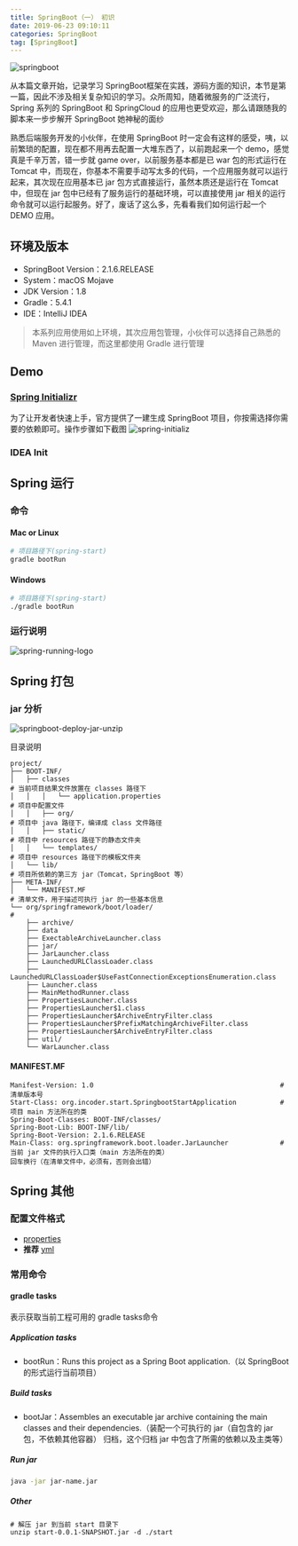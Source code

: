 ```yaml
---
title: SpringBoot（一） 初识
date: 2019-06-23 09:10:11
categories: SpringBoot
tag: [SpringBoot]
---
```


![springboot](https://res.cloudinary.com/incoder/image/upload/v1561900597/blog/springboot.jpg)

从本篇文章开始，记录学习 SpringBoot框架在实践，源码方面的知识，本节是第一篇，因此不涉及相关复杂知识的学习。众所周知，随着微服务的广泛流行，Spring 系列的 SpringBoot 和 SpringCloud 的应用也更受欢迎，那么请跟随我的脚本来一步步解开 SpringBoot 她神秘的面纱

<!-- more -->

熟悉后端服务开发的小伙伴，在使用 SpringBoot 时一定会有这样的感受，咦，以前繁琐的配置，现在都不用再去配置一大堆东西了，以前跑起来一个 demo，感觉真是千辛万苦，错一步就 game over，以前服务基本都是已 war 包的形式运行在 Tomcat 中，而现在，你基本不需要手动写太多的代码，一个应用服务就可以运行起来，其次现在应用基本已 jar 包方式直接运行，虽然本质还是运行在 Tomcat 中，但现在 jar 包中已经有了服务运行的基础环境，可以直接使用 jar 相关的运行命令就可以运行起服务。好了，废话了这么多，先看看我们如何运行起一个 DEMO 应用。

## 环境及版本
* SpringBoot Version：2.1.6.RELEASE
* System：macOS Mojave
* JDK Version：1.8
* Gradle：5.4.1
* IDE：IntelliJ IDEA

>本系列应用使用如上环境，其次应用包管理，小伙伴可以选择自己熟悉的 Maven 进行管理，而这里都使用 Gradle 进行管理

## Demo

### [Spring Initializr](https://start.spring.io)

为了让开发者快速上手，官方提供了一建生成 SpringBoot 项目，你按需选择你需要的依赖即可。操作步骤如下截图
![spring-initializ](https://res.cloudinary.com/incoder/image/upload/v1561906733/blog/spring-initializr.png)

### IDEA Init


## Spring 运行

### 命令

#### Mac or Linux

```bash
# 项目路径下(spring-start)
gradle bootRun
```

#### Windows

```bash
# 项目路径下(spring-start)
./gradle bootRun
```

### 运行说明

![spring-running-logo](https://res.cloudinary.com/incoder/image/upload/v1562167001/blog/spring-running-logo.png)


## Spring 打包

### jar 分析

![springboot-deploy-jar-unzip](https://res.cloudinary.com/incoder/image/upload/v1561259381/blog/springboot-deploy-jar-unzip.png)

目录说明
```
project/
├── BOOT-INF/                                                                   
│   ├── classes                                                                 # 当前项目结果文件放置在 classes 路径下
│   │   │   └── application.properties                                          # 项目中配置文件
│   │   ├── org/                                                                # 项目中 java 路径下，编译成 class 文件路径
│   │   ├── static/                                                             # 项目中 resources 路径下的静态文件夹
│   │   └── templates/                                                          # 项目中 resources 路径下的模板文件夹
│   └── lib/                                                                    # 项目所依赖的第三方 jar（Tomcat，SpringBoot 等）
├── META-INF/                                                                   
│   └── MANIFEST.MF                                                             # 清单文件，用于描述可执行 jar 的一些基本信息
└── org/springframework/boot/loader/                                            # 
    ├── archive/
    ├── data
    ├── ExectableArchiveLauncher.class
    ├── jar/
    ├── JarLauncher.class
    ├── LaunchedURLClassLoader.class
    ├── LaunchedURLClassLoader$UseFastConnectionExceptionsEnumeration.class
    ├── Launcher.class
    ├── MainMethodRunner.class
    ├── PropertiesLauncher.class
    ├── PropertiesLauncher$1.class
    ├── PropertiesLauncher$ArchiveEntryFilter.class
    ├── PropertiesLauncher$PrefixMatchingArchiveFilter.class
    ├── PropertiesLauncher$ArchiveEntryFilter.class
    ├── util/
    └── WarLauncher.class
```

#### MANIFEST.MF

```jar
Manifest-Version: 1.0                                               # 清单版本号
Start-Class: org.incoder.start.SpringbootStartApplication           # 项目 main 方法所在的类
Spring-Boot-Classes: BOOT-INF/classes/
Spring-Boot-Lib: BOOT-INF/lib/
Spring-Boot-Version: 2.1.6.RELEASE
Main-Class: org.springframework.boot.loader.JarLauncher             # 当前 jar 文件的执行入口类（main 方法所在的类）
回车换行（在清单文件中，必须有，否则会出错）
```

## Spring 其他

### 配置文件格式

* [properties](https://en.wikipedia.org/wiki/.properties)
* **推荐** [yml](https://en.wikipedia.org/wiki/YAML)

### 常用命令

#### gradle tasks

表示获取当前工程可用的 gradle tasks命令

##### Application tasks

* bootRun：Runs this project as a Spring Boot application.（以 SpringBoot 的形式运行当前项目）

##### Build tasks

* bootJar：Assembles an executable jar archive containing the main classes and their dependencies.（装配一个可执行的 jar（自包含的 jar 包，不依赖其他容器） 归档，这个归档 jar 中包含了所需的依赖以及主类等）

##### Run jar

```bash
java -jar jar-name.jar
```

##### Other
```
# 解压 jar 到当前 start 目录下
unzip start-0.0.1-SNAPSHOT.jar -d ./start
```